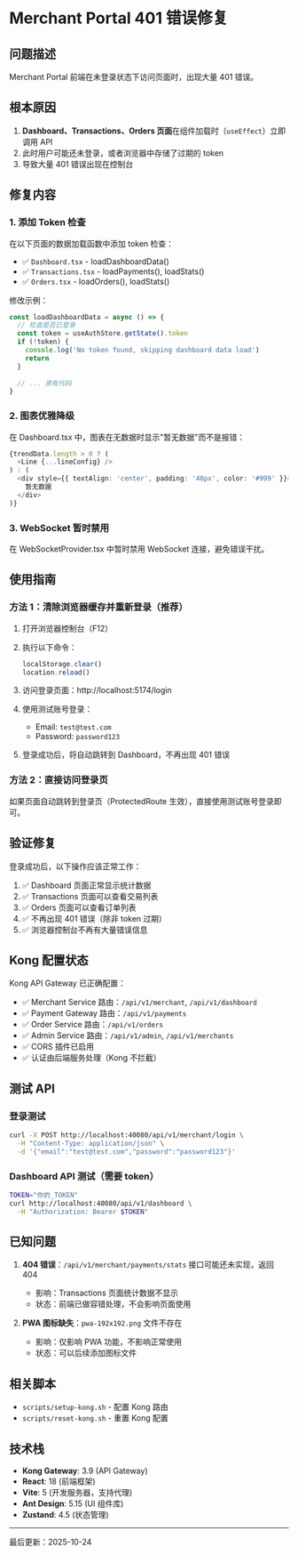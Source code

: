 # Merchant Portal 401 错误修复

## 问题描述

Merchant Portal 前端在未登录状态下访问页面时，出现大量 401 错误。

## 根本原因

1. **Dashboard、Transactions、Orders 页面**在组件加载时（`useEffect`）立即调用 API
2. 此时用户可能还未登录，或者浏览器中存储了过期的 token
3. 导致大量 401 错误出现在控制台

## 修复内容

### 1. 添加 Token 检查
在以下页面的数据加载函数中添加 token 检查：

- ✅ `Dashboard.tsx` - loadDashboardData()
- ✅ `Transactions.tsx` - loadPayments(), loadStats()  
- ✅ `Orders.tsx` - loadOrders(), loadStats()

修改示例：
```typescript
const loadDashboardData = async () => {
  // 检查是否已登录
  const token = useAuthStore.getState().token
  if (!token) {
    console.log('No token found, skipping dashboard data load')
    return
  }
  
  // ... 原有代码
}
```

### 2. 图表优雅降级
在 Dashboard.tsx 中，图表在无数据时显示"暂无数据"而不是报错：

```typescript
{trendData.length > 0 ? (
  <Line {...lineConfig} />
) : (
  <div style={{ textAlign: 'center', padding: '40px', color: '#999' }}>
    暂无数据
  </div>
)}
```

### 3. WebSocket 暂时禁用
在 WebSocketProvider.tsx 中暂时禁用 WebSocket 连接，避免错误干扰。

## 使用指南

### 方法 1：清除浏览器缓存并重新登录（推荐）

1. 打开浏览器控制台（F12）
2. 执行以下命令：
   ```javascript
   localStorage.clear()
   location.reload()
   ```

3. 访问登录页面：http://localhost:5174/login

4. 使用测试账号登录：
   - Email: `test@test.com`
   - Password: `password123`

5. 登录成功后，将自动跳转到 Dashboard，不再出现 401 错误

### 方法 2：直接访问登录页

如果页面自动跳转到登录页（ProtectedRoute 生效），直接使用测试账号登录即可。

## 验证修复

登录成功后，以下操作应该正常工作：

1. ✅ Dashboard 页面正常显示统计数据
2. ✅ Transactions 页面可以查看交易列表
3. ✅ Orders 页面可以查看订单列表
4. ✅ 不再出现 401 错误（除非 token 过期）
5. ✅ 浏览器控制台不再有大量错误信息

## Kong 配置状态

Kong API Gateway 已正确配置：

- ✅ Merchant Service 路由：`/api/v1/merchant`, `/api/v1/dashboard`
- ✅ Payment Gateway 路由：`/api/v1/payments`
- ✅ Order Service 路由：`/api/v1/orders`
- ✅ Admin Service 路由：`/api/v1/admin`, `/api/v1/merchants`
- ✅ CORS 插件已启用
- ✅ 认证由后端服务处理（Kong 不拦截）

## 测试 API

### 登录测试
```bash
curl -X POST http://localhost:40080/api/v1/merchant/login \
  -H "Content-Type: application/json" \
  -d '{"email":"test@test.com","password":"password123"}'
```

### Dashboard API 测试（需要 token）
```bash
TOKEN="你的_TOKEN"
curl http://localhost:40080/api/v1/dashboard \
  -H "Authorization: Bearer $TOKEN"
```

## 已知问题

1. **404 错误**：`/api/v1/merchant/payments/stats` 接口可能还未实现，返回 404
   - 影响：Transactions 页面统计数据不显示
   - 状态：前端已做容错处理，不会影响页面使用

2. **PWA 图标缺失**：`pwa-192x192.png` 文件不存在
   - 影响：仅影响 PWA 功能，不影响正常使用
   - 状态：可以后续添加图标文件

## 相关脚本

- `scripts/setup-kong.sh` - 配置 Kong 路由
- `scripts/reset-kong.sh` - 重置 Kong 配置

## 技术栈

- **Kong Gateway**: 3.9 (API Gateway)
- **React**: 18 (前端框架)
- **Vite**: 5 (开发服务器，支持代理)
- **Ant Design**: 5.15 (UI 组件库)
- **Zustand**: 4.5 (状态管理)

---

最后更新：2025-10-24

